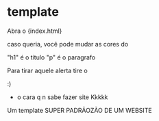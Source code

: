 # template

<!-- Olá, isto é um template de um website basico. Não gastei muito tempo fazendo ele, você pode usar ele pra fazer um blog ou qualquer que te interrese -->

Abra o {index.html}

caso queria, você pode mudar as cores do 
<!-- Colors -->

"h1" é o titulo
"p" é o paragrafo

<!-- "Caso queira modifique o website, é apenas um template super Padrãozão"-->

Para tirar aquele alerta tire o 
<script>
e o </script>
 
 
 :)
 
- o cara q n sabe fazer site Kkkkk

Um template SUPER PADRÃOZÃO DE UM WEBSITE
